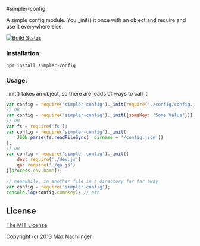 #simpler-config

A simple config module. You _init() it once with an object and require and use it everywhere else.

[![Build Status](https://travis-ci.org/maxnachlinger/simpler-config.png?branch=master)](https://travis-ci.org/maxnachlinger/simpler-config)

### Installation:
```
npm install simpler-config
```
### Usage:
 _init() takes an object, so there are loads of ways to call it
 
```javascript
var config = require('simpler-config')._init(require('./config/config.js'));
// OR
var config = require('simpler-config')._init({someKey: 'Some Value'}));
// OR
var fs = require('fs');
var config = require('simpler-config')._init(
	JSON.parse(fs.readFileSync(__dirname + '/config.json'))
);
// OR
var config = require('simpler-config')._init({
	dev: require('./dev.js')
	qa: require('./qa.js')
}[process.env.name]);

// meanwhile, in another file in a directory far far away
var config = require('simpler-config');
console.log(config.someKey); // etc
```

## License

[The MIT License](http://opensource.org/licenses/MIT)

Copyright (c) 2013 Max Nachlinger

